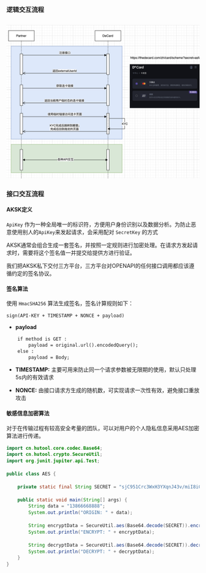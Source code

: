 ### 逻辑交互流程
![](../images/flow.png)
---

### 接口交互流程

#### AKSK定义
`ApiKey` 作为一种全局唯一的标识符，方便用户身份识别以及数据分析。为防止恶意使用别人的`ApiKey`来发起请求，会采用配对 `SecretKey` 的方式

AKSK通常会组合生成一套签名，并按照一定规则进行加密处理。在请求方发起请求时，需要将这个签名值一并提交给提供方进行验证。 

我们把AKSK私下交付三方平台，三方平台对OPENAPI的任何接口调用都应该遵循约定的签名协议。

#### 签名算法
使用 `HmacSHA256` 算法生成签名，签名计算规则如下：
```
sign(API-KEY + TIMESTAMP + NONCE + payload)
```

- **payload**
```
    if method is GET : 
        payload = original.url().encodedQuery();
    else :
        payload = Body;
```

- **TIMESTAMP:** 主要可用来防止同一个请求参数被无限期的使用，默认只处理5s内的有效请求

- **NONCE:** 由接口请求方生成的随机数，可实现请求一次性有效，避免接口重放攻击




#### 敏感信息加密算法
对于在传输过程有较高安全考量的团队，可以对用户的个人隐私信息采用AES加密算法进行传递。

```java
import cn.hutool.core.codec.Base64;
import cn.hutool.crypto.SecureUtil;
import org.junit.jupiter.api.Test;

public class AES {

    private static final String SECRET = "sjC951Crc3WxH3YXqnJ43v/miI8iCan2iQbK7Km0w1s=";
    
    public static void main(String[] args) {
        String data = "13866668888";
        System.out.println("ORIGIN: " + data);

        String encryptData = SecureUtil.aes(Base64.decode(SECRET)).encryptBase64(data);
        System.out.println("ENCRYPT: " + encryptData);

        String decryptData = SecureUtil.aes(Base64.decode(SECRET)).decryptStr(encryptData);
        System.out.println("DECRYPT: " + decryptData);
    }
}
```